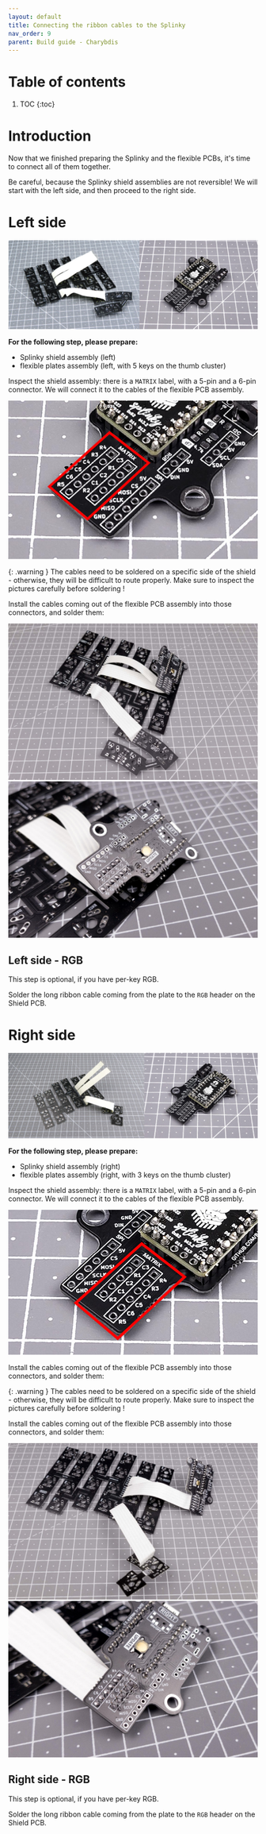 ```yaml
---
layout: default
title: Connecting the ribbon cables to the Splinky
nav_order: 9
parent: Build guide - Charybdis
---
```


# Table of contents

1. TOC
{:toc}

# Introduction

Now that we finished preparing the Splinky and the flexible PCBs, it's time to connect all of them together. 

Be careful, because the Splinky shield assemblies are not reversible! We will start with the left side, and then proceed to the right side.

# Left side

![](../assets/pics/guides/charybdis/44.jpg)

**For the following step, please prepare:**
- Splinky shield assembly (left)
- flexible plates assembly (left, with 5 keys on the thumb cluster)

Inspect the shield assembly: there is a `MATRIX` label, with a 5-pin and a 6-pin connector. We will connect it to the cables of the flexible PCB assembly.

![](../assets/pics/guides/charybdis/45.jpg)

{: .warning }
The cables need to be soldered on a specific side of the shield - otherwise, they will be difficult to route properly. Make sure to inspect the pictures carefully before soldering !

Install the cables coming out of the flexible PCB assembly into those connectors, and solder them:

![](../assets/pics/guides/charybdis/59.jpg)
![](../assets/pics/guides/charybdis/62.jpg)

## Left side - RGB

This step is optional, if you have per-key RGB.

Solder the long ribbon cable coming from the plate to the `RGB` header on the Shield PCB.

# Right side

![](../assets/pics/guides/charybdis/46.jpg)

**For the following step, please prepare:**
- Splinky shield assembly (right)
- flexible plates assembly (right, with 3 keys on the thumb cluster)

Inspect the shield assembly: there is a `MATRIX` label, with a 5-pin and a 6-pin connector. We will connect it to the cables of the flexible PCB assembly.

![](../assets/pics/guides/charybdis/47.jpg)

Install the cables coming out of the flexible PCB assembly into those connectors, and solder them:

{: .warning }
The cables need to be soldered on a specific side of the shield - otherwise, they will be difficult to route properly. Make sure to inspect the pictures carefully before soldering !

Install the cables coming out of the flexible PCB assembly into those connectors, and solder them:

![](../assets/pics/guides/charybdis/60.jpg)
![](../assets/pics/guides/charybdis/61.jpg)

## Right side - RGB

This step is optional, if you have per-key RGB.

Solder the long ribbon cable coming from the plate to the `RGB` header on the Shield PCB.